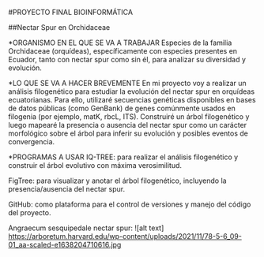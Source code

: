 #PROYECTO FINAL BIOINFORMÁTICA

##Nectar Spur en Orchidaceae

*ORGANISMO EN EL QUE SE VA A TRABAJAR
Especies de la familia Orchidaceae (orquídeas), específicamente con especies presentes en Ecuador, tanto con nectar spur como sin él, para analizar su diversidad y evolución.

*LO QUE SE VA A HACER BREVEMENTE
En mi proyecto voy a realizar un análisis filogenético para estudiar la evolución del nectar spur en orquídeas ecuatorianas. Para ello, utilizaré secuencias genéticas disponibles en bases de datos públicas (como GenBank) de genes comúnmente usados en filogenia (por ejemplo, matK, rbcL, ITS). Construiré un árbol filogenético y luego mapearé la presencia o ausencia del nectar spur como un carácter morfológico sobre el árbol para inferir su evolución y posibles eventos de convergencia.

*PROGRAMAS A USAR
IQ-TREE: para realizar el análisis filogenético y construir el árbol evolutivo con máxima verosimilitud.

FigTree: para visualizar y anotar el árbol filogenético, incluyendo la presencia/ausencia del nectar spur.

GitHub: como plataforma para el control de versiones y manejo del código del proyecto.


Angraecum sesquipedale nectar spur:
![alt text] https://arboretum.harvard.edu/wp-content/uploads/2021/11/78-5-6_09-01_aa-scaled-e1638204710616.jpg 

